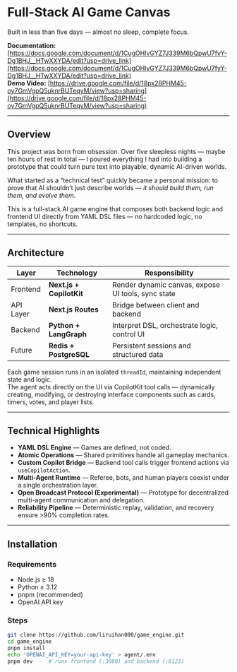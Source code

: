 # Full-Stack AI Game Canvas

Built in less than five days — almost no sleep, complete focus.

**Documentation:** [https://docs.google.com/document/d/1CugOHIvGYZ7J339M6bQpwU7fyY-Dg1BHJ__HTwXXYDA/edit?usp=drive_link](https://docs.google.com/document/d/1CugOHIvGYZ7J339M6bQpwU7fyY-Dg1BHJ__HTwXXYDA/edit?usp=drive_link)  
**Demo Video:** [https://drive.google.com/file/d/18px28PHM45-oy7GmVgpQ5uknrBUTeqyM/view?usp=sharing](https://drive.google.com/file/d/18px28PHM45-oy7GmVgpQ5uknrBUTeqyM/view?usp=sharing)

---

## Overview

This project was born from obsession.
Over five sleepless nights — maybe ten hours of rest in total — I poured everything I had into building a prototype that could turn pure text into playable, dynamic AI-driven worlds.

What started as a “technical test” quickly became a personal mission:
to prove that AI shouldn’t just describe worlds — *it should build them, run them, and evolve them*.

This is a full-stack AI game engine that composes both backend logic and frontend UI directly from YAML DSL files — no hardcoded logic, no templates, no shortcuts.

---

## Architecture

| Layer | Technology | Responsibility |
|-------|-------------|----------------|
| Frontend | **Next.js + CopilotKit** | Render dynamic canvas, expose UI tools, sync state |
| API Layer | **Next.js Routes** | Bridge between client and backend |
| Backend | **Python + LangGraph** | Interpret DSL, orchestrate logic, control UI |
| Future | **Redis + PostgreSQL** | Persistent sessions and structured data |

Each game session runs in an isolated `threadId`, maintaining independent state and logic.  
The agent acts directly on the UI via CopilotKit tool calls — dynamically creating, modifying, or destroying interface components such as cards, timers, votes, and player lists.

---

## Technical Highlights

- **YAML DSL Engine** — Games are defined, not coded.  
- **Atomic Operations** — Shared primitives handle all gameplay mechanics.  
- **Custom Copilot Bridge** — Backend tool calls trigger frontend actions via `useCopilotAction`.  
- **Multi-Agent Runtime** — Referee, bots, and human players coexist under a single orchestration layer.  
- **Open Broadcast Protocol (Experimental)** — Prototype for decentralized multi-agent communication and delegation.  
- **Reliability Pipeline** — Deterministic replay, validation, and recovery ensure >90% completion rates.  

---

## Installation

### Requirements
- Node.js ≥ 18  
- Python ≥ 3.12  
- pnpm (recommended)  
- OpenAI API key  

### Steps
```bash
git clone https://github.com/liruihan000/game_engine.git
cd game_engine
pnpm install
echo 'OPENAI_API_KEY=your-api-key' > agent/.env
pnpm dev     # runs frontend (:3000) and backend (:8123)
